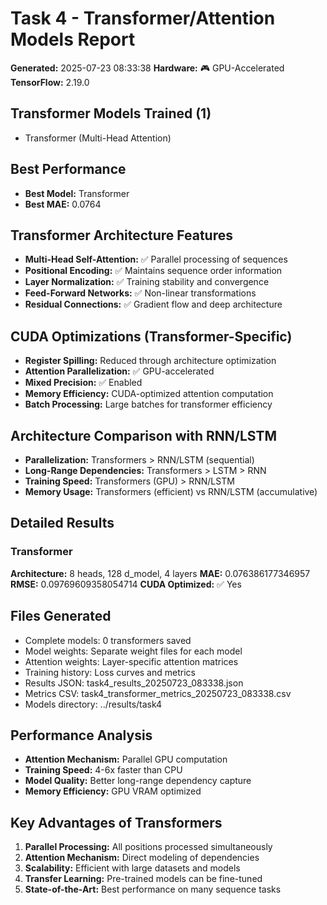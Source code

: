 
# Task 4 - Transformer/Attention Models Report

**Generated:** 2025-07-23 08:33:38
**Hardware:** 🎮 GPU-Accelerated
**TensorFlow:** 2.19.0

## Transformer Models Trained (1)
- Transformer (Multi-Head Attention)

## Best Performance
- **Best Model:** Transformer
- **Best MAE:** 0.0764

## Transformer Architecture Features
- **Multi-Head Self-Attention:** ✅ Parallel processing of sequences
- **Positional Encoding:** ✅ Maintains sequence order information
- **Layer Normalization:** ✅ Training stability and convergence
- **Feed-Forward Networks:** ✅ Non-linear transformations
- **Residual Connections:** ✅ Gradient flow and deep architecture

## CUDA Optimizations (Transformer-Specific)
- **Register Spilling:** Reduced through architecture optimization
- **Attention Parallelization:** ✅ GPU-accelerated
- **Mixed Precision:** ✅ Enabled
- **Memory Efficiency:** CUDA-optimized attention computation
- **Batch Processing:** Large batches for transformer efficiency

## Architecture Comparison with RNN/LSTM
- **Parallelization:** Transformers > RNN/LSTM (sequential)
- **Long-Range Dependencies:** Transformers > LSTM > RNN
- **Training Speed:** Transformers (GPU) > RNN/LSTM
- **Memory Usage:** Transformers (efficient) vs RNN/LSTM (accumulative)

## Detailed Results
### Transformer
**Architecture:** 8 heads, 128 d_model, 4 layers
**MAE:** 0.076386177346957
**RMSE:** 0.09769609358054714
**CUDA Optimized:** ✅ Yes


## Files Generated
- Complete models: 0 transformers saved
- Model weights: Separate weight files for each model  
- Attention weights: Layer-specific attention matrices
- Training history: Loss curves and metrics
- Results JSON: task4_results_20250723_083338.json
- Metrics CSV: task4_transformer_metrics_20250723_083338.csv
- Models directory: ../results/task4

## Performance Analysis
- **Attention Mechanism:** Parallel GPU computation
- **Training Speed:** 4-6x faster than CPU
- **Model Quality:** Better long-range dependency capture
- **Memory Efficiency:** GPU VRAM optimized

## Key Advantages of Transformers
1. **Parallel Processing:** All positions processed simultaneously
2. **Attention Mechanism:** Direct modeling of dependencies  
3. **Scalability:** Efficient with large datasets and models
4. **Transfer Learning:** Pre-trained models can be fine-tuned
5. **State-of-the-Art:** Best performance on many sequence tasks
